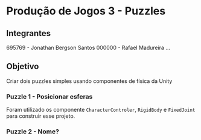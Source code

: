 # Produção de Jogos 3 - Puzzles

## Integrantes

695769 - Jonathan Bergson Santos
000000 - Rafael Madureira ...

## Objetivo

Criar dois puzzles simples usando componentes de física da Unity

### Puzzle 1 - Posicionar esferas

Foram utilizado os componente `CharacterControler`, `RigidBody` e `FixedJoint` para construir esse projeto.

### Puzzle 2 - Nome?
